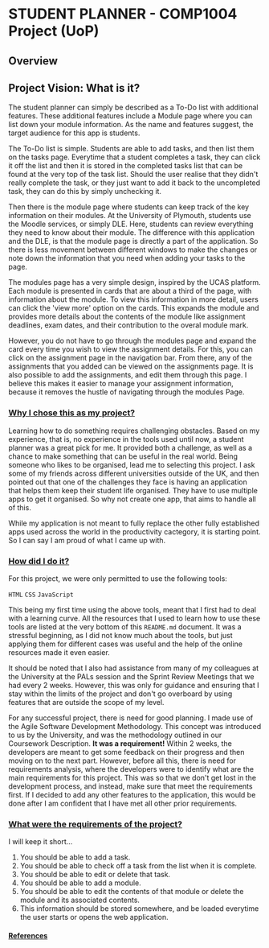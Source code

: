 <h1> STUDENT PLANNER - COMP1004 Project (UoP) </h1>
<h2>Overview</h2>

<h2>Project Vision: What is it?</h2>

The student planner can simply be described as a To-Do list with additional features. These additional features include a Module page where you can list down your module information. As the name and features suggest, the target audience for this app is students.

The To-Do list is simple. Students are able to add tasks, and then list them on the tasks page. Everytime that a student completes a task, they can click it off the list and then it is stored in the completed tasks list that can be found at the very top of the task list. Should the user realise that they didn't really complete the task, or they just want to add it back to the uncompleted task, they can do this by simply unchecking it.

Then there is the module page where students can keep track of the key information on their modules. At the University of Plymouth, students use the Moodle services, or simply DLE. Here, students can review everything they need to know about their module. The difference with this application and the DLE, is that the module page is directly a part of the application. So there is less movement between different windows to make the changes or note down the information that you need when adding your tasks to the page. 

The modules page has a very simple design, inspired by the UCAS platform. Each module is presented in cards that are about a third of the page, with information about the module. To view this information in more detail, users can click the 'view more' option on the cards. This expands the module and provides more details about the contents of the module like assignment deadlines, exam dates, and their contribution to the overal module mark.

However, you do not have to go through the modules page and expand the card every time you wish to view the assignment details. For this, you can click on the assignment page in the navigation bar. From there, any of the assignments that you added can be viewed on the assignments page. It is also possible to add the assignments, and edit them through this page. I believe this makes it easier to manage your assignment information, because it removes the hustle of navigating through the modules Page.


<h3><ins>Why I chose this as my project?</ins></h3>
Learning how to do something requires challenging obstacles. Based on my experience, that is, no experience in the tools used until now, a student planner was a great pick for me. It provided both a challenge, as well as a chance to make something that can be useful in the real world. Being someone who likes to be organised, lead me to selecting this project. I ask some of my friends across different universities outside of the UK, and then pointed out that one of the challenges they face is having an application that helps them keep their student life organised. They have to use multiple apps to get it organised. So why not create one app, that aims to handle all of this. 

While my application is not meant to fully replace the other fully established apps used across the world in the productivity cactegory, it is starting point. So I can say I am proud of what I came up with.


<h3><ins>How did I do it?</ins></h3>
For this project, we were only permitted to use the following tools:

`HTML`
`CSS`
`JavaScript`

This being my first time using the above tools, meant that I first had to deal with a learning curve. All the resources that I used to learn how to use these tools are listed at the very bottom of this `README.md` document. It was a stressful beginning, as I did not know much about the tools, but just applying them for different cases was useful and the help of the online resources made it even easier.

It should be noted that I also had assistance from many of my colleagues at the University at the PALs session and the Sprint Review Meetings that we had every 2 weeks. However, this was only for guidance and ensuring that I stay within the limits of the project and don't go overboard by using features that are outside the scope of my level.

For any successful project, there is need for good planning. I made use of the Agile Software Development Methodology. This concept was introduced to us by the University, and was the methodology outlined in our Coursework Description. **It was a requirement!** Within 2 weeks, the developers are meant to get some feedback on their progress and then moving on to the next part. However, before all this, there is need for requirements analysis, where the developers were to identify what are the main requirements for this project. This was so that we don't get lost in the development process, and instead, make sure that meet the requirements first. If I decided to add any other features to the application, this would be done after I am confident that I have met all other prior requirements.


<h3><ins>What were the requirements of the project?</ins></h3>
I will keep it short...

1. You should be able to add a task.
2. You should be able to check off a task from the list when it is complete.
3. You should be able to edit or delete that task.
4. You should be able to add a module.
5. You should be able to edit the contents of that module or delete the module and its associated contents.
6. This information should be stored somewhere, and be loaded everytime the user starts or opens the web application.


<h4><ins>References</ins></h4>




